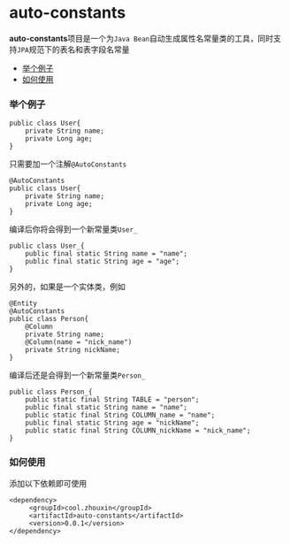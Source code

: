 # auto-constants

**auto-constants**项目是一个为`Java Bean`自动生成属性名常量类的工具，同时支持`JPA`规范下的表名和表字段名常量

* [举个例子](#举个例子)
* [如何使用](#如何使用)

### 举个例子

```
public class User{
    private String name;
    private Long age;
}
```

只需要加一个注解`@AutoConstants`

```
@AutoConstants
public class User{
    private String name;
    private Long age;
}
```

编译后你将会得到一个新常量类`User_`

```
public class User_{
    public final static String name = "name";
    public final static String age = "age";
}
```

另外的，如果是一个实体类，例如
```
@Entity
@AutoConstants
public class Person{
    @Column
    private String name;
    @Column(name = "nick_name")
    private String nickName;
}
```
编译后还是会得到一个新常量类`Person_`

```
public class Person_{
    public static final String TABLE = "person";
    public final static String name = "name";
    public static final String COLUMN_name = "name";
    public final static String age = "nickName";
    public static final String COLUMN_nickName = "nick_name";
}
```

### 如何使用
添加以下依赖即可使用
```
<dependency>
     <groupId>cool.zhouxin</groupId>
     <artifactId>auto-constants</artifactId>
     <version>0.0.1</version>
</dependency>
```
